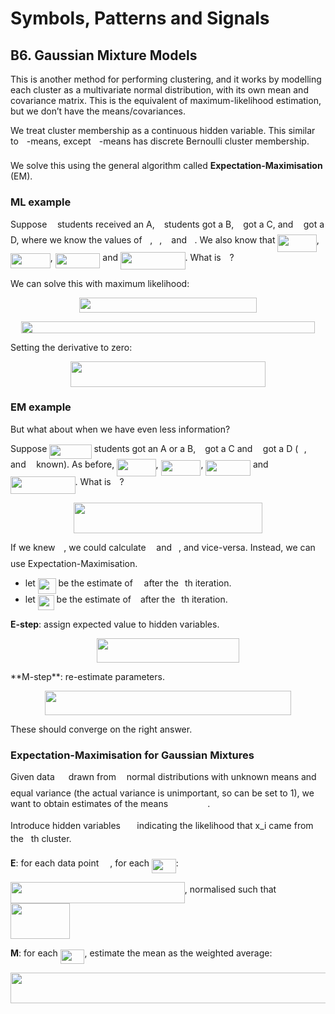 # Symbols, Patterns and Signals

## B6. Gaussian Mixture Models

This is another method for performing clustering, and it works by modelling each cluster as a multivariate normal distribution, with its own mean and covariance matrix. This is the equivalent of maximum-likelihood estimation, but we don’t have the means/covariances.

We treat cluster membership as a continuous hidden variable. This similar to <img src="tex/63bb9849783d01d91403bc9a5fea12a2.svg?invert_in_darkmode&sanitize=true" align=middle width=9.075367949999992pt height=22.831056599999986pt/>-means, except <img src="tex/63bb9849783d01d91403bc9a5fea12a2.svg?invert_in_darkmode&sanitize=true" align=middle width=9.075367949999992pt height=22.831056599999986pt/>-means has discrete Bernoulli cluster membership.

We solve this using the general algorithm called **Expectation-Maximisation** (EM).

### ML example

Suppose <img src="tex/44bc9d542a92714cac84e01cbbb7fd61.svg?invert_in_darkmode&sanitize=true" align=middle width=8.689230000000004pt height=14.155350000000013pt/> students received an A, <img src="tex/4bdc8d9bcfb35e1c9bfb51fc69687dfc.svg?invert_in_darkmode&sanitize=true" align=middle width=7.054855500000005pt height=22.831379999999992pt/> students got a B, <img src="tex/3e18a4a28fdee1744e5e3f79d13b9ff6.svg?invert_in_darkmode&sanitize=true" align=middle width=7.11380504999999pt height=14.15524440000002pt/> got a C, and <img src="tex/2103f85b8b1477f430fc407cad462224.svg?invert_in_darkmode&sanitize=true" align=middle width=8.556075000000003pt height=22.831379999999992pt/> got a D, where we know the values of <img src="tex/44bc9d542a92714cac84e01cbbb7fd61.svg?invert_in_darkmode&sanitize=true" align=middle width=8.689230000000004pt height=14.155350000000013pt/>, <img src="tex/4bdc8d9bcfb35e1c9bfb51fc69687dfc.svg?invert_in_darkmode&sanitize=true" align=middle width=7.054855500000005pt height=22.831379999999992pt/>, <img src="tex/3e18a4a28fdee1744e5e3f79d13b9ff6.svg?invert_in_darkmode&sanitize=true" align=middle width=7.11380504999999pt height=14.15524440000002pt/> and <img src="tex/2103f85b8b1477f430fc407cad462224.svg?invert_in_darkmode&sanitize=true" align=middle width=8.556075000000003pt height=22.831379999999992pt/>. We also know that <img src="tex/96959448a716b07f898d9ec92b496b5f.svg?invert_in_darkmode&sanitize=true" align=middle width=62.45778pt height=27.775769999999994pt/>, <img src="tex/11e49a4ba829bcfe13782a1a837ad01b.svg?invert_in_darkmode&sanitize=true" align=middle width=63.837509999999995pt height=24.65759999999998pt/>, <img src="tex/8b20913d5ab2a13bc78672a094257b2e.svg?invert_in_darkmode&sanitize=true" align=middle width=71.60010000000001pt height=24.65759999999998pt/> and <img src="tex/3f748a7ca98cfbb400fc49d3c37a0a00.svg?invert_in_darkmode&sanitize=true" align=middle width=103.55895pt height=27.775769999999994pt/>. What is <img src="tex/07617f9d8fe48b4a7b3f523d6730eef0.svg?invert_in_darkmode&sanitize=true" align=middle width=9.904950000000003pt height=14.155350000000013pt/>?

We can solve this with maximum likelihood:

<p align="center"><img src="tex/e4c4f335043cc19156e7a862b909bcc2.svg?invert_in_darkmode&sanitize=true" align=middle width=283.6449pt height=23.653245pt/></p>
<p align="center"><img src="tex/56371d332a287d6d6961443ac003e9af.svg?invert_in_darkmode&sanitize=true" align=middle width=470.0453999999999pt height=19.726245pt/></p>

Setting the derivative to zero:

<p align="center"><img src="tex/20ded31c49f24c1971c479435a510918.svg?invert_in_darkmode&sanitize=true" align=middle width=311.16029999999995pt height=40.284254999999995pt/></p>

### EM example

But what about when we have even less information?

Suppose <img src="tex/ecc80066805e9ab29b97c025f20f5f5f.svg?invert_in_darkmode&sanitize=true" align=middle width=67.22397000000001pt height=22.831379999999992pt/> students got an A or a B, <img src="tex/3e18a4a28fdee1744e5e3f79d13b9ff6.svg?invert_in_darkmode&sanitize=true" align=middle width=7.11380504999999pt height=14.15524440000002pt/> got a C and <img src="tex/2103f85b8b1477f430fc407cad462224.svg?invert_in_darkmode&sanitize=true" align=middle width=8.556075000000003pt height=22.831379999999992pt/> got a D (<img src="tex/2ad9d098b937e46f9f58968551adac57.svg?invert_in_darkmode&sanitize=true" align=middle width=9.471165000000003pt height=22.831379999999992pt/>, <img src="tex/3e18a4a28fdee1744e5e3f79d13b9ff6.svg?invert_in_darkmode&sanitize=true" align=middle width=7.11380504999999pt height=14.15524440000002pt/> and <img src="tex/2103f85b8b1477f430fc407cad462224.svg?invert_in_darkmode&sanitize=true" align=middle width=8.556075000000003pt height=22.831379999999992pt/> known). As before, <img src="tex/96959448a716b07f898d9ec92b496b5f.svg?invert_in_darkmode&sanitize=true" align=middle width=62.45778pt height=27.775769999999994pt/>, <img src="tex/11e49a4ba829bcfe13782a1a837ad01b.svg?invert_in_darkmode&sanitize=true" align=middle width=63.837509999999995pt height=24.65759999999998pt/>, <img src="tex/8b20913d5ab2a13bc78672a094257b2e.svg?invert_in_darkmode&sanitize=true" align=middle width=71.60010000000001pt height=24.65759999999998pt/> and <img src="tex/3f748a7ca98cfbb400fc49d3c37a0a00.svg?invert_in_darkmode&sanitize=true" align=middle width=103.55895pt height=27.775769999999994pt/>. What is <img src="tex/07617f9d8fe48b4a7b3f523d6730eef0.svg?invert_in_darkmode&sanitize=true" align=middle width=9.904950000000003pt height=14.155350000000013pt/>?

<p align="center"><img src="tex/2af7c9044c32246a2865f3a2fe741ade.svg?invert_in_darkmode&sanitize=true" align=middle width=302.6694pt height=49.31553pt/></p>

If we knew <img src="tex/07617f9d8fe48b4a7b3f523d6730eef0.svg?invert_in_darkmode&sanitize=true" align=middle width=9.904950000000003pt height=14.155350000000013pt/>, we could calculate <img src="tex/44bc9d542a92714cac84e01cbbb7fd61.svg?invert_in_darkmode&sanitize=true" align=middle width=8.689230000000004pt height=14.155350000000013pt/> and <img src="tex/4bdc8d9bcfb35e1c9bfb51fc69687dfc.svg?invert_in_darkmode&sanitize=true" align=middle width=7.054855500000005pt height=22.831379999999992pt/>, and vice-versa. Instead, we can use Expectation-Maximisation.

- let <img src="tex/22d825f24037e89b1b787b6a6a0362a8.svg?invert_in_darkmode&sanitize=true" align=middle width=28.626510000000003pt height=24.65759999999998pt/> be the estimate of <img src="tex/07617f9d8fe48b4a7b3f523d6730eef0.svg?invert_in_darkmode&sanitize=true" align=middle width=9.904950000000003pt height=14.155350000000013pt/> after the <img src="tex/4f4f4e395762a3af4575de74c019ebb5.svg?invert_in_darkmode&sanitize=true" align=middle width=5.936155500000004pt height=20.222069999999988pt/>th iteration.
- let <img src="tex/fd409d6eb3ce552243d618ae3a08260d.svg?invert_in_darkmode&sanitize=true" align=middle width=25.776465000000005pt height=24.65759999999998pt/> be the estimate of <img src="tex/4bdc8d9bcfb35e1c9bfb51fc69687dfc.svg?invert_in_darkmode&sanitize=true" align=middle width=7.054855500000005pt height=22.831379999999992pt/> after the <img src="tex/4f4f4e395762a3af4575de74c019ebb5.svg?invert_in_darkmode&sanitize=true" align=middle width=5.936155500000004pt height=20.222069999999988pt/>th iteration.

**E-step**: assign expected value to hidden variables.
<p align="center"><img src="tex/6ee9e156291d82d46325b4a5f7324142.svg?invert_in_darkmode&sanitize=true" align=middle width=227.99699999999999pt height=38.834894999999996pt/></p>
**M-step**: re-estimate parameters.
<p align="center"><img src="tex/0a21ead9d5ccd9db4533fed9a715c840.svg?invert_in_darkmode&sanitize=true" align=middle width=393.5976pt height=38.834894999999996pt/></p>

These should converge on the right answer.

### Expectation-Maximisation for Gaussian Mixtures

Given data <img src="tex/9fc20fb1d3825674c6a279cb0d5ca636.svg?invert_in_darkmode&sanitize=true" align=middle width=14.045887349999989pt height=14.15524440000002pt/> drawn from <img src="tex/63bb9849783d01d91403bc9a5fea12a2.svg?invert_in_darkmode&sanitize=true" align=middle width=9.075367949999992pt height=22.831056599999986pt/> normal distributions with unknown means and equal variance (the actual variance is unimportant, so can be set to 1), we want to obtain estimates of the means <img src="tex/57091836ec1aac540f8081fa8acf0270.svg?invert_in_darkmode&sanitize=true" align=middle width=59.10778500000001pt height=14.155350000000013pt/>.

Introduce hidden variables <img src="tex/08d3f8811f13a4996a4d3f266ab69695.svg?invert_in_darkmode&sanitize=true" align=middle width=18.400140000000004pt height=14.155350000000013pt/> indicating the likelihood that x_i came from the <img src="tex/36b5afebdba34564d884d347484ac0c7.svg?invert_in_darkmode&sanitize=true" align=middle width=7.710416999999989pt height=21.68300969999999pt/>th cluster.

**E**: for each data point <img src="tex/9fc20fb1d3825674c6a279cb0d5ca636.svg?invert_in_darkmode&sanitize=true" align=middle width=14.045887349999989pt height=14.15524440000002pt/>, for each <img src="tex/72824e8166a67f767bb319e6b2422e55.svg?invert_in_darkmode&sanitize=true" align=middle width=38.703555pt height=22.831379999999992pt/>:

<img src="tex/de260e95ea9fa470df906d1e1c6cb610.svg?invert_in_darkmode&sanitize=true" align=middle width=278.874255pt height=34.08965999999999pt/>, normalised such that <img src="tex/c77589987495db9a8e2bae934aa362b8.svg?invert_in_darkmode&sanitize=true" align=middle width=94.564305pt height=57.07778999999998pt/>

**M**: for each <img src="tex/72824e8166a67f767bb319e6b2422e55.svg?invert_in_darkmode&sanitize=true" align=middle width=38.703555pt height=22.831379999999992pt/>, estimate the mean as the weighted average:
<p align="center"><img src="tex/d94d4ebecb44e9dbb103da9c2d52d0c0.svg?invert_in_darkmode&sanitize=true" align=middle width=506.8635pt height=49.31553pt/></p>
